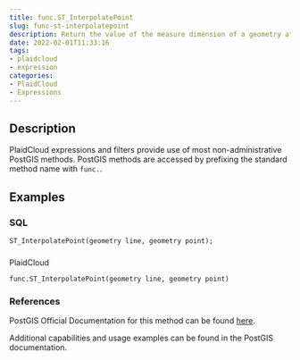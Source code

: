 ```yaml
---
title: func.ST_InterpolatePoint
slug: func-st-interpolatepoint
description: Return the value of the measure dimension of a geometry at the point closed to the provided point
date: 2022-02-01T11:33:16
tags:
- plaidcloud
- expression
categories:
- PlaidCloud
- Expressions
---
```



## Description


PlaidCloud expressions and filters provide use of most non-administrative PostGIS methods. PostGIS methods are accessed by prefixing the standard method name with `func.`.



## Examples


### SQL



```
ST_InterpolatePoint(geometry line, geometry point);
```

### 
PlaidCloud



```
func.ST_InterpolatePoint(geometry line, geometry point)
```


### References


PostGIS Official Documentation for this method can be found [here](https://postgis.net/docs/manual-3.1/ST_InterpolatePoint.html).



Additional capabilities and usage examples can be found in the PostGIS documentation.

